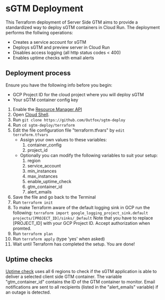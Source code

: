 # sGTM Deployment
This Terraform deployment of Server Side GTM aims to provide a standardized way to deploy sGTM containers in Cloud Run.
The deployment performs the follwing operations:
* Creates a service account for sGTM
* Deploys sGTM and preview server in Cloud Run
* Disables access logging (all http status codes < 400)
* Enables uptime checks with email alerts

## Deployment process
Ensure you have the following info before you begin:
* GCP Project ID for the cloud project where you will deploy sGTM
* Your sGTM container config key

1. Enable the [Resource Manager API](https://console.cloud.google.com/apis/library/cloudresourcemanager.googleapis.com)
1. Open [Cloud Shell](https://shell.cloud.google.com).
1. Run `git clone https://github.com/Outfox/sgtm-deploy`
1. Run `cd sgtm-deploy/terraform`
1. Edit the file configuration file "terraform.tfvars" by `edit terraform.tfvars`
    * Assign your own values to these variables:
        1. container_config
        1. project_id
    * Optionally you can modify the following variables to suit your setup:
        1. region
        1. service_account
        1. min_instances
        1. max_instances
        1. enable_uptime_check
        1. gtm_container_id
        1. alert_emails
1. Save the file and go back to the Terminal
1. Run `terraform init`
1. To make Terraform aware of the default logging sink in GCP run the following:
`terraform import google_logging_project_sink.default projects/[PROJECT_ID]/sinks/_Default`
Note that you have to replace [PROJECT_ID] with your GCP Project ID. Accept authorization when promted.
1. Run `terraform plan`
1. Run `terraform apply` (type 'yes' when asked)
1. Wait until Terraform has completed the setup. You are done!


## Uptime checks
[Uptime check](https://console.cloud.google.com/monitoring/uptime) uses all 6 regions to check if the sGTM application is able to deliver a selected client side GTM container. The variable "gtm_container_id" contains the ID of the GTM container to monitor. Email notifications are sent to all recipients (listed in the "alert_emails" variable) if an outage is detected. 
